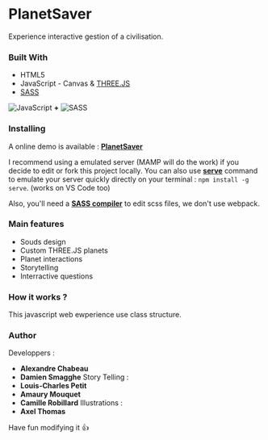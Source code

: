 # PlanetSaver
Experience interactive gestion of a civilisation.

### Built With
- HTML5
- JavaScript - Canvas & [THREE.JS](https://threejs.org/docs/index.html)
- [SASS](https://sass-lang.com/)

![JavaScript](https://cdn.iconscout.com/icon/free/png-128/javascript-1-225993.png) **+** ![SASS](https://cdn.iconscout.com/icon/free/png-128/sass-226054.png)

### Installing

A online demo is available : **[PlanetSaver](http://www.achabe.com/planetsaver/)**

I recommend using a emulated server (MAMP will do the work) if you decide to edit or fork this project locally.
You can also use **[serve](https://www.npmjs.com/package/serve)** command to emulate your server quickly directly on your terminal : `npm install -g serve`. (works on VS Code too)

Also, you'll need a **[SASS compiler](http://koala-app.com/)** to edit scss files, we don't use webpack.

### Main features
- Souds design
- Custom THREE.JS planets
- Planet interactions
- Storytelling
- Interractive questions

### How it works ?

This javascript web ewperience use class structure.

### Author
Developpers :
- **Alexandre Chabeau**
- **Damien Smagghe**
Story Telling :
- **Louis-Charles Petit**
- **Amaury Mouquet**
- **Camille Robillard**
Illustrations :
- **Axel Thomas**

Have fun modifying it :+1: